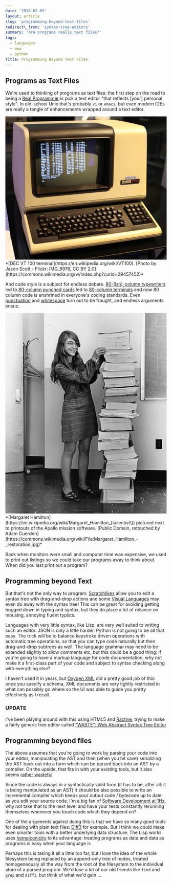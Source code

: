 ```yaml
---
date: '2018-02-09'
layout: article
slug: 'programming-beyond-text-files'
redirect\_from: 'syntax-tree-editors'
summary: 'Are programs really text files?'
tags:
  - languages
  - www
  - python
title: Programming Beyond Text Files
---
```


## Programs as Text Files

We're used to thinking of programs as text files: the first step on the road
to being a [Real Programmer](http://web.mit.edu/humor/Computers/real.programmers)
is pick a text editor "that reflects [your] personal style".  In old-school Unix 
that's probably `vi` or `emacs`, but even modern IDEs are really a tangle of
enhancements wrapped around a text editor.

<img src="img/dec-vt100.jpg" class="medium" alt="DEC VT100 Terminal"/>
*[DEC VT 100 terminal](https://en.wikipedia.org/wiki/VT100).
[Photo by Jason Scott - Flickr: IMG_9976, CC BY 2.0](https://commons.wikimedia.org/w/index.php?curid=29457452)*

And code style is a subject for endless debate.
[80-(ish)-column typewriters](https://en.wikipedia.org/wiki/Characters_per_line) led to 
[80-column punched cards](https://en.wikipedia.org/wiki/Punched_card#IBM_80-column_punched_card_format_and_character_codes)
led to [80-column terminals](https://en.wikipedia.org/wiki/VT100) and now 80 column
code is enshrined in everyone's coding standards.
Even [punctuation](https://en.wikipedia.org/wiki/Digraphs_and_trigraphs#C) and 
[whitespace](https://www.python.org/dev/peps/pep-0008/)
turn out to be fraught, and endless arguments ensue.

<img src="img/margaret-hamilton-800px.jpg" class="narrow" alt="Margaret Hamilton"/>
*[Margaret Hamilton](https://en.wikipedia.org/wiki/Margaret_Hamilton_(scientist\))
pictured next to printouts of the Apollo mission software.
[Public Domain, retouched by Adam Cuerden](https://commons.wikimedia.org/wiki/File:Margaret_Hamilton_-_restoration.jpg)*

Back when monitors were small and computer time was expensive, we used to print out listings
so we could take our programs away to think about.  When did you last print out a program?

## Programming beyond Text

But that's not the only way to program:
[Scratchlikes](https://wiki.scratch.mit.edu/wiki/Alternatives_to_Scratch#Drag_and_Drop_Programming)
allow you to edit a syntax tree with drag-and-drop actions and some 
[Visual Languages](/art/flobot-graphical-dataflow-language-for-robots/)
may even do away with the syntax tree!  This can be great for avoiding getting bogged
down in typing and syntax, but they do place a lot of reliance on mousing,
annoying fluent typists.

Languages with very little syntax, like Lisp, are very well suited to writing such an 
editor.  JSON is only a little harder.  Python is not going to be all that easy.
The trick will be to balance keystroke driven operations with automatic tree operations,
so that you can type code naturally but then drag-and-drop subtrees as well.
The language grammar may need to be extended slightly to allow comments etc, but this
could be a good thing: if you're going to have a markup language for code documentation,
why not make it a first-class part of your code and subject to syntax checking along with
everything else?

I haven't used it in years, but [Oxygen XML](https://www.oxygenxml.com/) did a pretty good
job of this: once you specify a schema, XML documents are very tightly restricted in what
can possibly go where so the UI was able to guide you pretty effectively as I recall.

### UPDATE

I've been playing around with this using HTML5 and [Ractive](https://ractive.js.org/),
trying to make a fairly generic tree editor called 
["WASTE": Web Abstract Syntax Tree Editor](/art/waste-web-abstract-syntax-tree-editor/)

## Programming beyond files

The above assumes that you're going to work by parsing your code into your editor,
manipulating the AST and then (when you hit save) serializing the AST back out into
a form which can be parsed back into an AST by a compiler.  On the upside, that fits
in with your existing tools, but it also seems
[rather wasteful](/art/deserialize-alter-serialize-antipattern/)

Since the code is always in a syntactically valid form (it has to be, after all: it is 
being manipulated as an AST) it should be also possible to write an incremental compiler
which keeps your output code / bytecode up to date as you edit your source code.  I'm a
big fan of
[Software Development at 1Hz](https://hackernoon.com/software-development-at-1-hz-5530bb58fc0e),
why not take that to the next level and have your tests constantly rerunning themselves
whenever you touch code which they depend on?

One of the arguments against doing this is that we have so many good tools for dealing
with plain text files: [Diff3](/art/a-canticle-for-diff3/) for example.  But I think we
could make even smarter tools with a better underlying data structure.  The Lisp
world uses [homoiconicity](https://en.wikipedia.org/wiki/Homoiconicity) to its 
advantage: treating programs as data and data as programs is easy when your language is

Perhaps this is taking it all a little too far, but I love the idea of the whole 
filesystem being replaced by an append-only tree of nodes, treated homogeneously all the way
from the root of the filesystem to the individual atom of a parsed program.  We'd lose
a lot of our old friends like `find` and `grep` and `diff3`, but think of what we'd gain ...


